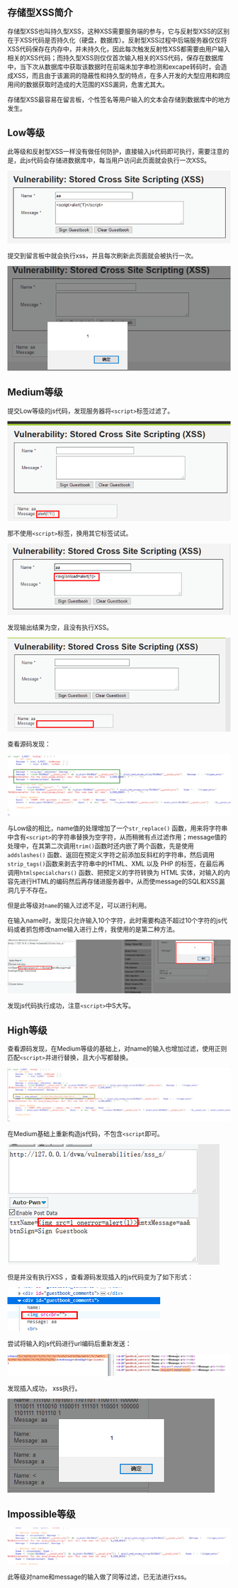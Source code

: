 ## 存储型XSS简介

存储型XSS也叫持久型XSS，这种XSS需要服务端的参与，它与反射型XSS的区别在于XSS代码是否持久化（硬盘，数据库）。反射型XSS过程中后端服务器仅仅将XSS代码保存在内存中，并未持久化，因此每次触发反射性XSS都需要由用户输入相关的XSS代码；而持久型XSS则仅仅首次输入相关的XSS代码，保存在数据库中，当下次从数据库中获取该数据时在前端未加字串检测和excape转码时，会造成XSS，而且由于该漏洞的隐蔽性和持久型的特点，在多人开发的大型应用和跨应用间的数据获取时造成的大范围的XSS漏洞，危害尤其大。

存储型XSS最容易在留言板，个性签名等用户输入的文本会存储到数据库中的地方发生。

## Low等级

此等级和反射型XSS一样没有做任何防护，直接输入js代码即可执行，需要注意的是，此js代码会存储进数据库中，每当用户访问此页面就会执行一次XSS。

![20190518100040.png](https://raw.githubusercontent.com/handbye/images/master/20190518100040.png)

提交到留言板中就会执行xss，并且每次刷新此页面就会被执行一次。

![20190518100117.png](https://raw.githubusercontent.com/handbye/images/master/20190518100117.png)

## Medium等级

提交Low等级的js代码，发现服务器将`<script>`标签过滤了。

![20190518100326.png](https://raw.githubusercontent.com/handbye/images/master/20190518100326.png)

那不使用`<script>`标签，换用其它标签试试。

![20190518100453.png](https://raw.githubusercontent.com/handbye/images/master/20190518100453.png)

发现输出结果为空，且没有执行XSS。

![20190518101342.png](https://raw.githubusercontent.com/handbye/images/master/20190518101342.png)

查看源码发现：

![20190518101522.png](https://raw.githubusercontent.com/handbye/images/master/20190518101522.png)

与Low级的相比，name值的处理增加了一个`str_replace()` 函数，用来将字符串中含有`<script>`的字符串替换为空字符，从而稍微有点过滤作用；message值的处理中，在其第二次调用`trim()`函数时还内嵌了两个函数，先是使用`addslashes()` 函数、返回在预定义字符之前添加反斜杠的字符串，然后调用`strip_tags()`函数来剥去字符串中的HTML、XML 以及 PHP 的标签，在最后再调用`htmlspecialchars()` 函数、把预定义的字符转换为 HTML 实体，对输入的内容先进行HTML的编码然后再存储进服务器中，从而使message的SQL和XSS漏洞几乎不存在。

但是此等级对`name`的输入过滤不足，可以进行利用。

在输入name时，发现只允许输入10个字符，此时需要构造不超过10个字符的js代码或者抓包修改name输入进行上传，我使用的是第二种方法。

![20190518103202.png](https://raw.githubusercontent.com/handbye/images/master/20190518103202.png)

发现js代码执行成功，注意`<script>`中S大写。

## High等级

查看源码发现，在Medium等级的基础上，对name的输入也增加过滤，使用正则匹配`<script>`并进行替换，且大小写都替换。

![20190518103529.png](https://raw.githubusercontent.com/handbye/images/master/20190518103529.png)

在Medium基础上重新构造js代码，不包含`<script`即可。

![20190518104502.png](https://raw.githubusercontent.com/handbye/images/master/20190518104502.png)

但是并没有执行XSS ，查看源码发现插入的js代码变为了如下形式：

![20190518104548.png](https://raw.githubusercontent.com/handbye/images/master/20190518104548.png)

尝试将输入的js代码进行url编码后重新发送：

![20190518110005.png](https://raw.githubusercontent.com/handbye/images/master/20190518110005.png)

发现插入成功， xss执行。

![20190518110042.png](https://raw.githubusercontent.com/handbye/images/master/20190518110042.png)

## Impossible等级

![20190518110210.png](https://raw.githubusercontent.com/handbye/images/master/20190518110210.png)

此等级对name和message的输入做了同等过滤，已无法进行xss。
